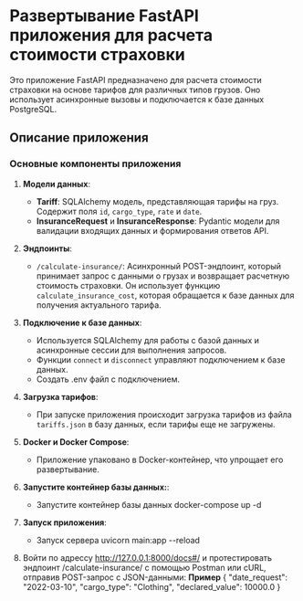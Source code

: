 # Развертывание FastAPI приложения для расчета стоимости страховки

Это приложение FastAPI предназначено для расчета стоимости страховки на основе тарифов для различных типов грузов. Оно использует асинхронные вызовы и подключается к базе данных PostgreSQL.

## Описание приложения

### Основные компоненты приложения

1. **Модели данных**:
   - **Tariff**: SQLAlchemy модель, представляющая тарифы на груз. Содержит поля `id`, `cargo_type`, `rate` и `date`.
   - **InsuranceRequest** и **InsuranceResponse**: Pydantic модели для валидации входящих данных и формирования ответов API.

2. **Эндпоинты**:
   - `/calculate-insurance/`: Асинхронный POST-эндпоинт, который принимает запрос с данными о грузах и возвращает расчетную стоимость страховки. Он использует функцию `calculate_insurance_cost`, которая обращается к базе данных для получения актуального тарифа.

3. **Подключение к базе данных**:
   - Используется SQLAlchemy для работы с базой данных и асинхронные сессии для выполнения запросов.
   - Функции `connect` и `disconnect` управляют подключением к базе данных.
   - Создать .env файл с подключением.
4. **Загрузка тарифов**:
   - При запуске приложения происходит загрузка тарифов из файла `tariffs.json` в базу данных, если тарифы еще не загружены.

5. **Docker и Docker Compose**:
   - Приложение упаковано в Docker-контейнер, что упрощает его развертывание.

6. **Запустите контейнер базы данных:**:
     - Запустите контейнер базы данных docker-compose up -d
7. **Запуск приложения**:
     - Запуск сервера uvicorn main:app --reload

8.  Войти по адрессу http://127.0.0.1:8000/docs#/ и протестировать эндпоинт /calculate-insurance/ с помощью Postman или cURL, отправив POST-запрос с JSON-данными:
    **Пример**
{
  "date_request": "2022-03-10",
  "cargo_type": "Clothing",
  "declared_value": 10000.0
}
